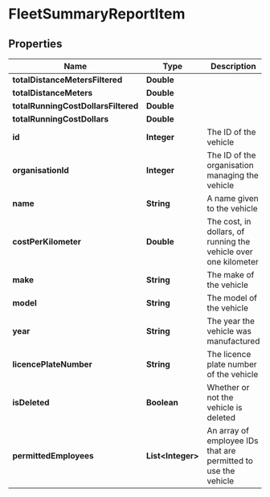 

# FleetSummaryReportItem

## Properties

Name | Type | Description | Notes
------------ | ------------- | ------------- | -------------
**totalDistanceMetersFiltered** | **Double** |  |  [optional]
**totalDistanceMeters** | **Double** |  |  [optional]
**totalRunningCostDollarsFiltered** | **Double** |  |  [optional]
**totalRunningCostDollars** | **Double** |  |  [optional]
**id** | **Integer** | The ID of the vehicle |  [optional]
**organisationId** | **Integer** | The ID of the organisation managing the vehicle |  [optional]
**name** | **String** | A name given to the vehicle |  [optional]
**costPerKilometer** | **Double** | The cost, in dollars, of running the vehicle over one kilometer |  [optional]
**make** | **String** | The make of the vehicle |  [optional]
**model** | **String** | The model of the vehicle |  [optional]
**year** | **String** | The year the vehicle was manufactured |  [optional]
**licencePlateNumber** | **String** | The licence plate number of the vehicle |  [optional]
**isDeleted** | **Boolean** | Whether or not the vehicle is deleted |  [optional]
**permittedEmployees** | **List&lt;Integer&gt;** | An array of employee IDs that are permitted to use the vehicle |  [optional]



